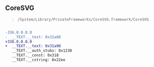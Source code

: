 ## CoreSVG

> `/System/Library/PrivateFrameworks/CoreSVG.framework/CoreSVG`

```diff

-336.0.0.0.0
-  __TEXT.__text: 0x31a88
+338.0.0.0.0
+  __TEXT.__text: 0x31a98
   __TEXT.__auth_stubs: 0x1230
   __TEXT.__const: 0x318
   __TEXT.__cstring: 0x22ee

```
